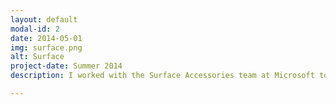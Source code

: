 ```yaml
---
layout: default
modal-id: 2
date: 2014-05-01
img: surface.png
alt: Surface
project-date: Summer 2014
description: I worked with the Surface Accessories team at Microsoft to design awesome new stuff for the <a href="http://www.microsoft.com/surface/en-us/products/surface-pro-3">Surface</a>.

---
```

